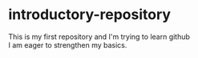 # introductory-repository
This is my first repository and I'm trying to learn github <br>
I am eager to strengthen my basics.
